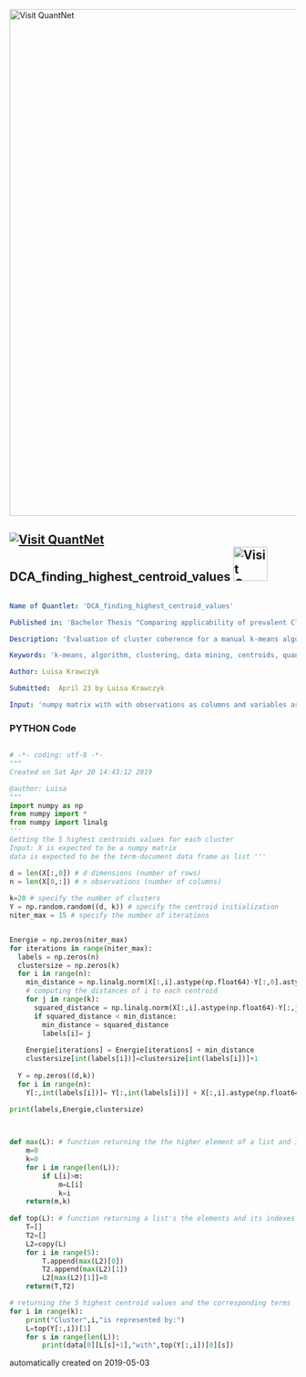 [<img src="https://github.com/QuantLet/Styleguide-and-FAQ/blob/master/pictures/banner.png" width="888" alt="Visit QuantNet">](http://quantlet.de/)

## [<img src="https://github.com/QuantLet/Styleguide-and-FAQ/blob/master/pictures/qloqo.png" alt="Visit QuantNet">](http://quantlet.de/) **DCA_finding_highest_centroid_values** [<img src="https://github.com/QuantLet/Styleguide-and-FAQ/blob/master/pictures/QN2.png" width="60" alt="Visit QuantNet 2.0">](http://quantlet.de/)

```yaml

Name of Quantlet: 'DCA_finding_highest_centroid_values'

Published in: 'Bachelor Thesis "Comparing applicability of prevalent Clustering Algorithms for Document Clustering"'

Description: 'Evaluation of cluster coherence for a manual k-means algorithm by returning the 5 highest centroid values per cluster'

Keywords: 'k-means, algorithm, clustering, data mining, centroids, quantlet'

Author: Luisa Krawczyk

Submitted:  April 23 by Luisa Krawczyk

Input: 'numpy matrix with with observations as columns and variables as rows'

```

### PYTHON Code
```python

# -*- coding: utf-8 -*-
"""
Created on Sat Apr 20 14:43:12 2019

@author: Luisa
"""
import numpy as np
from numpy import *
from numpy import linalg
'''
Getting the 5 highest centroids values for each cluster
Input: X is expected to be a numpy matrix 
data is expected to be the term-document data frame as list '''

d = len(X[:,0]) # d dimensions (number of rows)
n = len(X[0,:]) # n observations (number of columns)
  
k=20 # specify the number of clusters
Y = np.random.random((d, k)) # specify the centroid initialization
niter_max = 15 # specify the number of iterations


Energie = np.zeros(niter_max)
for iterations in range(niter_max): 
  labels = np.zeros(n)
  clustersize = np.zeros(k)
  for i in range(n):
    min_distance = np.linalg.norm(X[:,i].astype(np.float64)-Y[:,0].astype(np.float64))
    # computing the distances of i to each centroid
    for j in range(k):
      squared_distance = np.linalg.norm(X[:,i].astype(np.float64)-Y[:,j].astype(np.float64))
      if squared_distance < min_distance: 
        min_distance = squared_distance
        labels[i]= j
    
    Energie[iterations] = Energie[iterations] + min_distance
    clustersize[int(labels[i])]=clustersize[int(labels[i])]+1
    
  Y = np.zeros((d,k))
  for i in range(n):
    Y[:,int(labels[i])]= Y[:,int(labels[i])] + X[:,i].astype(np.float64)/ clustersize[int(labels[i])]
    
print(labels,Energie,clustersize)



def max(L): # function returning the the higher element of a list and its index
    m=0
    k=0
    for i in range(len(L)):
        if L[i]>m:
            m=L[i]
            k=i
    return(m,k)
    
def top(L): # function returning a list's the elements and its indexes in descending order
    T=[]     
    T2=[]
    L2=copy(L)
    for i in range(5):
        T.append(max(L2)[0])
        T2.append(max(L2)[1])
        L2[max(L2)[1]]=0
    return(T,T2)

# returning the 5 highest centroid values and the corresponding terms
for i in range(k):
    print("Cluster",i,"is represented by:")
    L=top(Y[:,i])[1]
    for s in range(len(L)):
        print(data[0][L[s]+1],"with",top(Y[:,i])[0][s])      

```

automatically created on 2019-05-03
